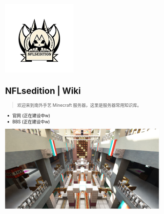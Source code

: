 ![logo](page/icon.png)
# NFLsedition | Wiki
> 欢迎来到南外手艺 Minecraft 服务器，这里是服务器常用知识库。

* 官网 (正在建设中w)
* BBS (正在建设中w)

![](page/bj.png)
